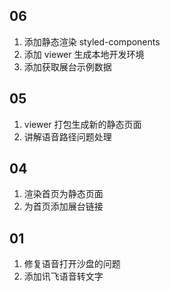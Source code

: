 ## 06

1. 添加静态渲染 styled-components
2. 添加 viewer 生成本地开发环境
3. 添加获取展台示例数据
## 05

1. viewer 打包生成新的静态页面
2. 讲解语音路径问题处理
## 04

1. 渲染首页为静态页面
2. 为首页添加展台链接
## 01

1. 修复语音打开沙盘的问题
2. 添加讯飞语音转文字